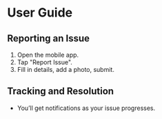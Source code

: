 # User Guide

## Reporting an Issue

1. Open the mobile app.
2. Tap "Report Issue".
3. Fill in details, add a photo, submit.

## Tracking and Resolution

- You’ll get notifications as your issue progresses.